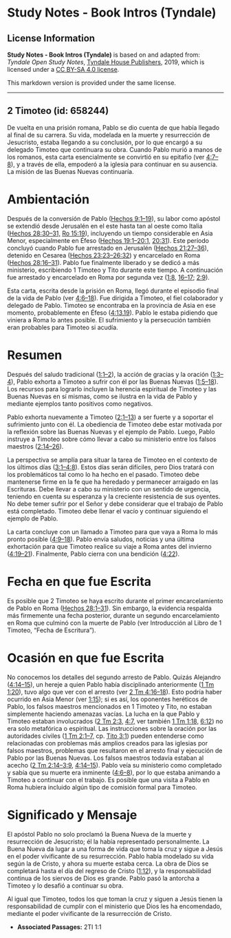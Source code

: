 # Study Notes - Book Intros (Tyndale)

## License Information

**Study Notes - Book Intros (Tyndale)** is based on and adapted from: _Tyndale Open Study Notes_, [Tyndale House Publishers](https://tyndaleopenresources.com/), 2019, which is licensed under a [CC BY-SA 4.0 license](https://creativecommons.org/licenses/by-sa/4.0/legalcode.en).

This markdown version is provided under the same license.



--------------------------------

## 2 Timoteo (id: 658244)

De vuelta en una prisión romana, Pablo se dio cuenta de que había llegado al final de su carrera. Su vida, modelada en la muerte y resurrección de Jesucristo, estaba llegando a su conclusión, por lo que encargó a su delegado Timoteo que continuara su obra. Cuando Pablo murió a manos de los romanos, esta carta esencialmente se convirtió en su epitafio (ver [4:7–8](https://ref.ly/2Tim4:7-2Tim4:8)), y a través de ella, empoderó a la iglesia para continuar en su ausencia. La misión de las Buenas Nuevas continuaría.

Ambientación
============

Después de la conversión de Pablo ([Hechos 9:1–19](https://ref.ly/Acts9:1-Acts9:19)), su labor como apóstol se extendió desde Jerusalén en el este hasta tan al oeste como Italia ([Hechos 28:30–31,](https://ref.ly/Acts28:30-Acts28:31) [Ro 15:19](https://ref.ly/Rom15:19)), incluyendo un tiempo considerable en Asia Menor, especialmente en Éfeso ([Hechos 19:1–20:1,](https://ref.ly/Acts19:1-Acts20:1) [20:31](https://ref.ly/Acts20:31)). Este período concluyó cuando Pablo fue arrestado en Jerusalén ([Hechos 21:27–36](https://ref.ly/Acts21:27-Acts21:36)), detenido en Cesarea ([Hechos 23:23–26:32](https://ref.ly/Acts23:23-Acts26:32)) y encarcelado en Roma ([Hechos 28:16–31](https://ref.ly/Acts28:16-Acts28:31)). Pablo fue finalmente liberado y se dedicó a más ministerio, escribiendo 1 Timoteo y Tito durante este tiempo. A continuación fue arrestado y encarcelado en Roma por segunda vez ([1:8](https://ref.ly/2Tim1:8), [16–17](https://ref.ly/2Tim1:16-2Tim1:17); [2:9](https://ref.ly/2Tim2:9)).

Esta carta, escrita desde la prisión en Roma, llegó durante el episodio final de la vida de Pablo (ver [4:6–18](https://ref.ly/2Tim4:6-2Tim4:18)). Fue dirigida a Timoteo, el fiel colaborador y delegado de Pablo. Timoteo se encontraba en la provincia de Asia en ese momento, probablemente en Éfeso ([4:13](https://ref.ly/2Tim4:13),[19](https://ref.ly/2Tim4:19)). Pablo le estaba pidiendo que viniera a Roma lo antes posible. El sufrimiento y la persecución también eran probables para Timoteo si acudía.

Resumen
=======

Después del saludo tradicional ([1:1–2](https://ref.ly/2Tim1:1-2Tim1:2)), la acción de gracias y la oración ([1:3–4](https://ref.ly/2Tim1:3-2Tim1:4)), Pablo exhorta a Timoteo a sufrir con él por las Buenas Nuevas ([1:5–18](https://ref.ly/2Tim1:5-2Tim1:18)). Los recursos para lograrlo incluyen la herencia espiritual de Timoteo y las Buenas Nuevas en sí mismas, como se ilustra en la vida de Pablo y mediante ejemplos tanto positivos como negativos.

Pablo exhorta nuevamente a Timoteo ([2:1–13](https://ref.ly/2Tim2:1-2Tim2:13)) a ser fuerte y a soportar el sufrimiento junto con él. La obediencia de Timoteo debe estar motivada por la reflexión sobre las Buenas Nuevas y el ejemplo de Pablo. Luego, Pablo instruye a Timoteo sobre cómo llevar a cabo su ministerio entre los falsos maestros ([2:14–26](https://ref.ly/2Tim2:14-2Tim2:26)).

La perspectiva se amplía para situar la tarea de Timoteo en el contexto de los últimos días ([3:1–4:8](https://ref.ly/2Tim3:1-2Tim4:8)). Estos días serán difíciles, pero Dios tratará con los problemáticos tal como lo ha hecho en el pasado. Timoteo debe mantenerse firme en la fe que ha heredado y permanecer arraigado en las Escrituras. Debe llevar a cabo su ministerio con un sentido de urgencia, teniendo en cuenta su esperanza y la creciente resistencia de sus oyentes. No debe temer sufrir por el Señor y debe considerar que el trabajo de Pablo está completado. Timoteo debe llenar el vacío y continuar siguiendo el ejemplo de Pablo.

La carta concluye con un llamado a Timoteo para que vaya a Roma lo más pronto posible ([4:9–18](https://ref.ly/2Tim4:9-2Tim4:18)). Pablo envía saludos, noticias y una última exhortación para que Timoteo realice su viaje a Roma antes del invierno ([4:19–21](https://ref.ly/2Tim4:19-2Tim4:21)). Finalmente, Pablo cierra con una bendición ([4:22](https://ref.ly/2Tim4:22)).

Fecha en que fue Escrita
========================

Es posible que 2 Timoteo se haya escrito durante el primer encarcelamiento de Pablo en Roma ([Hechos 28:1–31](https://ref.ly/Acts28:1-Acts28:31)). Sin embargo, la evidencia respalda más firmemente una fecha posterior, durante un segundo encarcelamiento en Roma que culminó con la muerte de Pablo (ver Introducción al Libro de 1 Timoteo, “Fecha de Escritura”).

Ocasión en que fue Escrita
==========================

No conocemos los detalles del segundo arresto de Pablo. Quizás Alejandro ([4:14–15](https://ref.ly/2Tim4:14-2Tim4:15)), un hereje a quien Pablo había disciplinado anteriormente ([1 Tm 1:20](https://ref.ly/1Tim1:20)), tuvo algo que ver con el arresto (ver [2 Tm 4:16–18](https://ref.ly/2Tim4:16-2Tim4:18)). Esto podría haber ocurrido en Asia Menor (ver [1:15](https://ref.ly/2Tim1:15)); si es así, los oponentes heréticos de Pablo, los falsos maestros mencionados en 1 Timoteo y Tito, no estaban simplemente haciendo amenazas vacías. La lucha en la que Pablo y Timoteo estaban involucrados ([2 Tm 2:3,](https://ref.ly/2Tim2:3) [4:7,](https://ref.ly/2Tim4:7) ver también [1 Tm 1:18,](https://ref.ly/1Tim1:18) [6:12](https://ref.ly/1Tim6:12)) no era solo metafórica o espiritual. Las instrucciones sobre la oración por las autoridades civiles ([1 Tm 2:1–7,](https://ref.ly/1Tim2:1-1Tim2:7) cp. [Tito 3:1](https://ref.ly/Titus3:1)) pueden entenderse como relacionadas con problemas más amplios creados para las iglesias por falsos maestros, problemas que resultaron en el arresto final y ejecución de Pablo por las Buenas Nuevas. Los falsos maestros todavía estaban al acecho ([2 Tm 2:14–3:9,](https://ref.ly/2Tim2:14-2Tim3:9) [4:14–15](https://ref.ly/2Tim4:14-2Tim4:15)). Pablo veía su ministerio como completado y sabía que su muerte era inminente ([4:6–8](https://ref.ly/2Tim4:6-2Tim4:8)), por lo que estaba animando a Timoteo a continuar con el trabajo. Es posible que una visita a Pablo en Roma hubiera incluido algún tipo de comisión formal para Timoteo.

Significado y Mensaje
=====================

El apóstol Pablo no solo proclamó la Buena Nueva de la muerte y resurrección de Jesucristo; él la había representado personalmente. La Buena Nueva da lugar a una forma de vida que toma la cruz y sigue a Jesús en el poder vivificante de su resurrección. Pablo había modelado su vida según la de Cristo, y ahora su muerte estaba cerca. La obra de Dios se completará hasta el día del regreso de Cristo ([1:12](https://ref.ly/2Tim1:12)), y la responsabilidad continua de los siervos de Dios es grande. Pablo pasó la antorcha a Timoteo y lo desafió a continuar su obra.

Al igual que Timoteo, todos los que toman la cruz y siguen a Jesús tienen la responsabilidad de cumplir con el ministerio que Dios les ha encomendado, mediante el poder vivificante de la resurrección de Cristo.

* **Associated Passages:** 2TI 1:1

